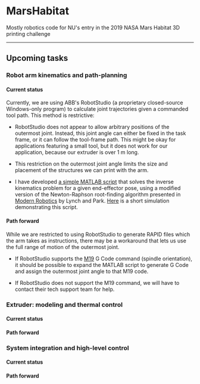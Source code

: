 # MarsHabitat
Mostly robotics code for NU's entry in the 2019 NASA Mars Habitat 3D printing challenge

------------------------

## Upcoming tasks

### Robot arm kinematics and path-planning
#### Current status
Currently, we are using ABB's RobotStudio (a proprietary closed-source Windows-only program) to calculate joint trajectories given a commanded tool path. This method is restrictive:
* RobotStudio does not appear to allow arbitrary positions of the outermost joint. Instead, this joint angle can either be fixed in the task frame, or it can follow the tool-frame path. This might be okay for applications featuring a small tool, but it does not work for our application, because our extruder is over 1 m long.
* This restriction on the outermost joint angle limits the size and placement of the structures we can print with the arm.

* I have developed [a simple MATLAB script](ABB_IRB_6700_155_2848/kinematics/cylWallTask.m) that solves the inverse kinematics problem for a given end-effector pose, using a modified version of the Newton-Raphson root-finding algorithm presented in [Modern Robotics](http://hades.mech.northwestern.edu/index.php/Modern_Robotics) by Lynch and Park. [Here](https://drive.google.com/file/d/1toldz0SdsCVAZ9mCjw-wtX-4AoiSo1Hw/view?usp=sharing) is a short simulation demonstrating this script.

#### Path forward
While we are restricted to using RobotStudio to generate RAPID files which the arm takes as instructions, there may be a workaround that lets us use the full range of motion of the outermost joint.

* If RobotStudio supports the [M19](http://www.helmancnc.com/m19-spindle-orientation-m119-sub-spindle-orientation/) G Code command (spindle orientation), it should be possible to expand the MATLAB script to generate G Code and assign the outermost joint angle to that M19 code.

* If RobotStudio does not support the M19 command, we will have to contact their tech support team for help.


### Extruder: modeling and thermal control
#### Current status

#### Path forward


### System integration and high-level control
#### Current status
#### Path forward
